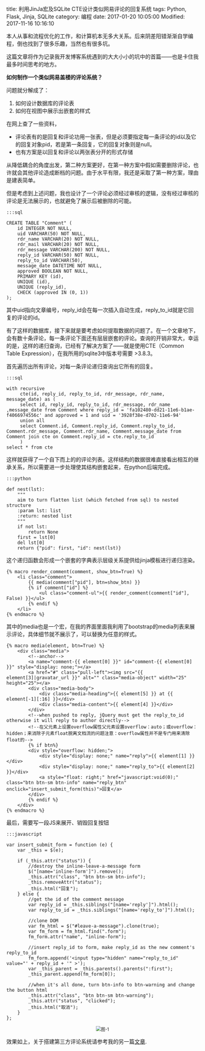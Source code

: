 title: 利用JinJa宏及SQLite CTE设计类似网易评论的回复系统
tags: Python, Flask, Jinja, SQLite
category: 编程
date: 2017-01-20 10:05:00
Modified: 2017-11-16 10:16:10 


本人从事和流程优化的工作，和计算机本无多大关系。后来阴差阳错渐渐自学编程，倒也找到了很多乐趣，当然也有很多坑。

这篇文章将作为记录我开发博客系统遇到的大大小小的坑中的首篇——也是卡住我最多时间思考的地方。

**如何制作一个类似网易盖楼的评论系统？**

问题就分解成了：

1. 如何设计数据库的评论表
2. 如何在视图中展示出嵌套的样式

在网上查了一些资料，

- 评论表有的是回复和评论功用一张表，但是必须要指定每一条评论的id以及它的回复对象pid，若是第一条回复，它的回复对象则是null。
- 也有方案是以回复和评论以两张表分开的形式存储

从降低耦合的角度出发，第二种方案更好，在第一种方案中假如需要删除评论，也许就会其他评论造成断档的问题。由于水平有限，我还是采取了第一种方案，理由是建表简单。

但是考虑到上述问题，我也设计了一个评论必须经过审核的逻辑，没有经过审核的评论是无法展示的，也就避免了展示后被删除的可能。

```
:::sql

CREATE TABLE "Comment" (
	id INTEGER NOT NULL, 
	uid VARCHAR(50) NOT NULL, 
	rdr_name VARCHAR(20) NOT NULL, 
	rdr_mail VARCHAR(20) NOT NULL, 
	rdr_message VARCHAR(200) NOT NULL, 
	reply_id VARCHAR(50) NOT NULL, 
	reply_to_id VARCHAR(50), 
	message_date DATETIME NOT NULL, 
	approved BOOLEAN NOT NULL, 
	PRIMARY KEY (id), 
	UNIQUE (id), 
	UNIQUE (reply_id), 
	CHECK (approved IN (0, 1))
);
```

其中uid指向文章编号，reply_id会在每一次插入自动生成，reply_to_id就是它回复的评论的id。

有了这样的数据库，接下来就是要考虑如何提取数据的问题了。在一个文章地下，会有数十条评论，每一条评论下面还有层层嵌套的评论。查询的开销非常大，幸运的是，这样的递归查询，已经有了解决方案了——就是使用CTE（Common Table Expression），在我所用的sqlite3中版本号需要 >3.8.3。

首先遍历出所有评论，对每一条评论递归查询出它所有的回复。

```
:::sql

with recursive
     cte(id, reply_id, reply_to_id, rdr_message, rdr_name, message_date) as (
     select id, reply_id, reply_to_id, rdr_message, rdr_name ,message_date from Comment where reply_id = 'fa102480-dd21-11e6-b1ae-f4066974556c' and approved = 1 and uid = '3928f38e-d702-11e6-94'
     union all
     select Comment.id, Comment.reply_id, Comment.reply_to_id, Comment.rdr_message, Comment.rdr_name, Comment.message_date from Comment join cte on Comment.reply_id = cte.reply_to_id
     )
select * from cte
```

这样就获得了一个自下而上的的评论列表。这样结构的数据很难直接看出相互的继承关系，所以需要进一步处理使其结构嵌套起来，在python后端完成。

```
:::python

def nest(lst):
    """
    aim to turn flatten list (which fetched from sql) to nested structure
    :param lst: list
    :return: nested list
    """
    if not lst:
        return None
    first = lst[0]
    del lst[0]
    return {"pid": first, "id": nest(lst)}
```

这个递归函数会形成一个嵌套的字典表示层级关系提供给jinja模板进行递归渲染。

```
{% macro render_comment(comment, show_btn=True) %}
    <li class="comment">
        {{ media(comment["pid"], btn=show_btn) }}
        {% if comment["id"] %}
            <ul class="comment-ul">{{ render_comment(comment["id"], False) }}</ul>
        {% endif %}
    </li>
{% endmacro %}
```

其中的media也是一个宏，在我的界面里面我利用了bootstrap的media列表来展示评论，具体细节就不展示了，可以替换为任意的样式。

```
{% macro media(element, btn=True) %}
    <div class="media">
        <!--anchor-->
        <a name="comment-{{ element[0] }}" id="comment-{{ element[0] }}" style="display: none;"></a>
        <a href="#" class="pull-left"><img src="{{ element[3]|gravatar_url }}" alt="" class="media-object" width="25" height="25"></a>
        <div class="media-body">
            <div class="media-heading">{{ element[5] }} at {{ element[-1][:16] }}</div>
            <div class="media-content">{{ element[4] }}</div>
        </div>
        <!--when pushed to reply, jQuery must get the reply_to_id otherwise it will reply to author directly-->
        <!--在父元素上设置overflow属性父元素设置overflow：auto；或overflow：hidden；来消除子元素float脱离文档流的问题注意：overflow属性并不是专门用来清除float的-->
        {% if btn%}
        <div style="overflow: hidden;">
            <div style="display: none;" name="reply">{{ element[1] }}</div>
            <div style="display: none;" name="reply_to">{{ element[2] }}</div>
            <a style="float: right;" href="javascript:void(0);" class="btn btn-sm btn-info" name="reply_btn" onclick="insert_submit_form(this)">回复</a>
        </div>
        {% endif %}
    </div>
{% endmacro %}
```
最后，需要写一段JS来展开、销毁回复按钮

```
:::javascript

var insert_submit_form = function (e) {
    var _this = $(e);

    if (_this.attr("status")) {
        //destroy the inline-leave-a-message form
        $("[name='inline-form']").remove();
        _this.attr("class", "btn btn-sm btn-info");
        _this.removeAttr("status");
        _this.html("回复");
    } else {
        //get the id of the comment message
        var reply_id = _this.siblings("[name='reply']").html();
        var reply_to_id = _this.siblings("[name='reply_to']").html();

        //clone DOM
        var fm_html = $("#leave-a-message").clone(true);
        var fm_form = fm_html.find(".form");
        fm_form.attr("name", "inline-form");

        //insert reply_id to form, make reply_id as the new comment's reply_to_id
        fm_form.append('<input type="hidden" name="reply_to_id" value="' + reply_id + '" >');
        var _this_parent = _this.parents().parents(":first");
        _this_parent.append(fm_form[0]);

        //when it's all done, turn btn-info to btn-warning and change the button html
        _this.attr("class", "btn btn-sm btn-warning");
        _this.attr("status", "clicked");
        _this.html("取消");
    }
};
```

<p align="center"><img src="{filename}/images/2017-01-20-li-yong-JinJa-hong-ji-SQLite-CTE-she-ji-lei-si-wang-yi-ping-lun-de-hui-fu-xi-tong-1.png" alt="图-1" style="zoom: 80%"></p>

效果如上，关于搭建第三方评论系统请参考我的另一篇[文章](http://www.kukumalu.cc/shi-yong-issodai-ti-disqusda-jian-ping-lun-xi-tong.html).